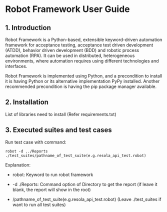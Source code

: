 
# Robot Framework User Guide

## 1. Introduction
Robot Framework is a Python-based, extensible keyword-driven automation framework for acceptance testing, acceptance test driven development (ATDD), 
behavior driven development (BDD) and robotic process automation (RPA). It can be used in distributed, heterogeneous environments, 
where automation requires using different technologies and interfaces.

Robot Framework is implemented using Python, and a precondition to install it is having Python or its alternative implementation PyPy installed. 
Another recommended precondition is having the pip package manager available.

## 2. Installation
List of libraries need to install (Refer requirements.txt)


## 3. Executed suites and test cases
Run test case with command: 
```
robot -d ../Reports ./test_suites/pathname_of_test_suite(e.g.resola_api_test.robot)
```

Explanation:

- robot: Keyword to run robot framework

- -d ./Reports: Command option of Directory to get the report (if leave it blank, the report will show in the root)

- /pathname_of_test_suite(e.g.resola_api_test.robot) (Leave ./test_suites if want to run all test suites)